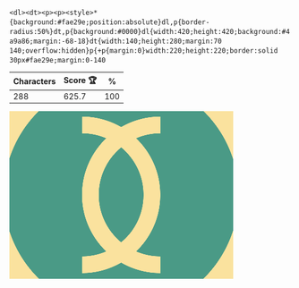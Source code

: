 `<dl><dt><p><p><style>*{background:#fae29e;position:absolute}dl,p{border-radius:50%}dt,p{background:#0000}dl{width:420;height:420;background:#4a9a86;margin:-68-18}dt{width:140;height:280;margin:70 140;overflow:hidden}p{+p{margin:0}width:220;height:220;border:solid 30px#fae29e;margin:0-140`

| Characters | Score 🏆 | %   |
| ---------- | -------- | --- |
| 288        | 625.7    | 100 |

![](/2025/Sep2025/17/20250917.png)
